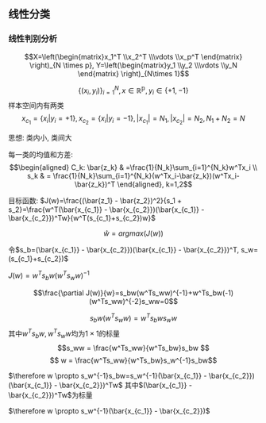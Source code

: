 ## 线性分类

### 线性判别分析

$$X=\left(\begin{matrix}x_1^T \\x_2^T  \\\vdots \\x_p^T \end{matrix} \right)_{N \times p}, Y=\left(\begin{matrix}y_1 \\y_2  \\\vdots \\y_N \end{matrix} \right)_{N\times 1}$$

$$\{(x_i, y_i)\}^N_{i=1}, x \in \mathbb{R^p}, y_i\in \{+1,-1\}$$
样本空间内有两类
$$x_{c_1}=\{x_i|y_i=+1\},x_{c_2}=\{x_i|y_i=-1\},|x_{c_1}|=N_1,|x_{c_2}|=N_2,N_1+N_2=N$$


思想: 类内小, 类间大

每一类的均值和方差:
$$\begin{aligned}
    C_k: \bar{z_k} & =\frac{1}{N_k}\sum_{i=1}^{N_k}w^Tx_i \\
               s_k & = \frac{1}{N_k}\sum_{i=1}^{N_k}(w^Tx_i-\bar{z_k})(w^Tx_i-\bar{z_k})^T
\end{aligned}, k=1,2$$

目标函数: $J(w)=\frac{(\bar{z_1} - \bar{z_2})^2}{s_1 + s_2}=\frac{w^T(\bar{x_{c_1}} - \bar{x_{c_2}})(\bar{x_{c_1}} - \bar{x_{c_2}})^Tw}{w^T(s_{c_1}+s_{c_2})w}$

$$\hat w=argmax(J(w))$$

令$s_b=(\bar{x_{c_1}} - \bar{x_{c_2}})(\bar{x_{c_1}} - \bar{x_{c_2}})^T, s_w=(s_{c_1}+s_{c_2})$

$J(w) = w^Ts_bw(w^Ts_ww)^{-1}$

$$\frac{\partial J(w)}{w}=s_bw(w^Ts_ww)^{-1}+w^Ts_bw(-1)(w^Ts_ww)^{-2}s_ww=0$$

$$s_bw(w^Ts_ww) = w^Ts_bws_ww $$
其中$w^Ts_bw, w^Ts_ww$均为$1\times 1$的标量
$$s_ww = \frac{w^Ts_ww}{w^Ts_bw}s_bw $$
$$ w = \frac{w^Ts_ww}{w^Ts_bw}s_w^{-1}s_bw$$

$\therefore w \propto s_w^{-1}s_bw=s_w^{-1}(\bar{x_{c_1}} - \bar{x_{c_2}})(\bar{x_{c_1}} - \bar{x_{c_2}})^Tw$
其中$(\bar{x_{c_1}} - \bar{x_{c_2}})^Tw$为标量

$\therefore w \propto s_w^{-1}(\bar{x_{c_1}} - \bar{x_{c_2}})$